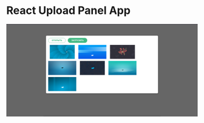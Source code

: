 # React Upload Panel App

![image](https://github.com/byteow/react-upload-panel/blob/master/screenshot/app-screen.png?raw=true)
